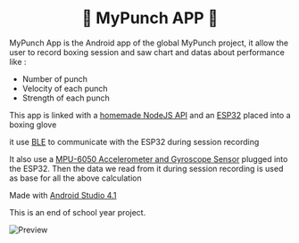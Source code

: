 
 <h1 align="center">🥊 MyPunch APP 🥊</h1>

MyPunch App is the Android app of the global MyPunch project, it allow the user to record boxing session and saw chart and datas about performance like :

- Number of punch
- Velocity of each punch
- Strength of each punch

This app is linked with a [homemade NodeJS API](https://github.com/Amealky/MyPunch-API) and an [ESP32](https://fr.wikipedia.org/wiki/ESP32#:~:text=ESP32%20est%20une%20s%C3%A9rie%20de,mode%20double%2C%20et%20un%20DSP.) placed into a boxing glove

it use [BLE](https://fr.wikipedia.org/wiki/Bluetooth_%C3%A0_basse_consommation) to communicate with the ESP32 during session recording

It also use a [MPU-6050 Accelerometer and Gyroscope Sensor](https://www.conrad.fr/fr/p/joy-it-mpu6050-capteur-d-acceleration-1-pc-s-convient-pour-kits-de-developpement-bbc-micro-bit-arduino-raspberry-p-2136256.html?utm_source=google&utm_medium=surfaces&utm_campaign=shopping-feed&utm_content=free-google-shopping-clicks&utm_term=2136256&gad_source=1&gclid=EAIaIQobChMIvJ2e1ovyhQMVNYVoCR3koQG3EAQYASABEgLj8_D_BwE) plugged into the ESP32. Then the data we read from it during session recording is used as base for all the above calculation

Made with [Android Studio 4.1](https://developer.android.com/studio/archive?hl=en)

This is an end of school year project.

![Preview](https://i.ibb.co/jTbSybv/Capture-d-e-cran-2024-01-23-a-23-01-50.png)
